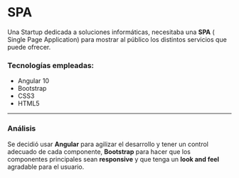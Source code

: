 # SPA 

Una Startup dedicada a soluciones informáticas, necesitaba una **SPA** ( Single Page Application) para mostrar al público los distintos servicios que puede ofrecer.

### Tecnologías empleadas:

- Angular 10
- Bootstrap
- CSS3
- HTML5

------------
### Análisis
Se decidió usar **Angular** para agilizar el desarrollo y tener un control adecuado de cada componente, **Bootstrap** para hacer que los componentes principales sean **responsive**  y que tenga un **look and feel** agradable para el usuario.
